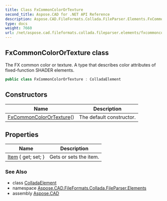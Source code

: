 ```yaml
---
title: Class FxCommonColorOrTexture
second_title: Aspose.CAD for .NET API Reference
description: Aspose.CAD.FileFormats.Collada.FileParser.Elements.FxCommonColorOrTexture class. The FX common color or texture. A type that describes color attributes of fixedfunction SHADER elements
type: docs
weight: 7660
url: /net/aspose.cad.fileformats.collada.fileparser.elements/fxcommoncolorortexture/
---
```

## FxCommonColorOrTexture class

The FX common color or texture. A type that describes color attributes of fixed-function SHADER elements.

```csharp
public class FxCommonColorOrTexture : ColladaElement
```

## Constructors

| Name | Description |
| --- | --- |
| [FxCommonColorOrTexture](fxcommoncolorortexture/)() | The default constructor. |

## Properties

| Name | Description |
| --- | --- |
| [Item](../../aspose.cad.fileformats.collada.fileparser.elements/fxcommoncolorortexture/item/) { get; set; } | Gets or sets the item. |

### See Also

* class [ColladaElement](../colladaelement/)
* namespace [Aspose.CAD.FileFormats.Collada.FileParser.Elements](../../aspose.cad.fileformats.collada.fileparser.elements/)
* assembly [Aspose.CAD](../../)


